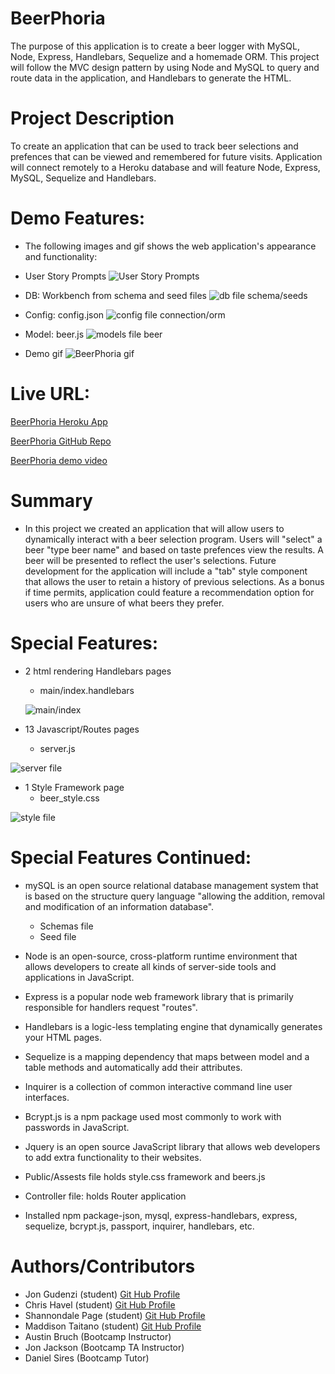 # BeerPhoria

The purpose of this application is to create a beer logger with MySQL, Node, Express, Handlebars, Sequelize and a homemade ORM. This project will follow the MVC design pattern by using Node and MySQL to query and route data in the application, and Handlebars to generate the HTML.


# Project Description
To create an application that can be used to track beer selections and prefences that can be  viewed and remembered for future visits. Application will connect remotely to a Heroku database and will feature Node, Express, MySQL, Sequelize and Handlebars.


# Demo Features:
* The following images and gif shows the web application's appearance and functionality:

* User Story Prompts
![User Story Prompts](public/assets/img/userStory.png)

* DB: Workbench from schema and seed files
![db file schema/seeds](public/assets/img/sQLfiles.png)

* Config: config.json
![config file connection/orm](public/assets/img/conFIGfiles.png)

* Model: beer.js 
  ![models file beer](public/assets/img/beerJS.png)

* Demo gif
![BeerPhoria gif](public/assets/img/beerPhoria.gif)


# Live URL:
<a href="hhttps://beerphoria.herokuapp.com//">BeerPhoria Heroku App</a>

<a href="https://github.com/sjohn214/BeerPhoria.git">BeerPhoria GitHub Repo</a>

<a href="https://youtu.be/f7_0ZW0zufY">BeerPhoria demo video</a>

# Summary

* In this project we created an application that will allow users to dynamically interact with a beer selection program. Users will "select" a beer "type beer name" and based on taste prefences view the results. A beer will be presented to reflect the user's selections. Future development for the application will include a "tab" style component that allows the user to retain a history of previous selections. As a bonus if time permits, application could feature a recommendation option for users who are unsure of what beers they prefer.

# Special Features:
* 2 html rendering Handlebars pages

  * main/index.handlebars
  
  ![main/index](public/assets/img/mainINDEX.png)


* 13 Javascript/Routes pages
  
  * server.js
  
![server file](public/assets/img/serverJS.png)

* 1 Style Framework page
  * beer_style.css

![style file](public/assets/img/stylingCSS.png)

# Special Features Continued:
  * mySQL is an open source relational database management system that is based on the structure query language "allowing the addition, removal and modification of an information database".
    * Schemas file
    * Seed file
  
  * Node is an open-source, cross-platform runtime environment that allows developers to create all kinds of server-side tools and applications in JavaScript.

  * Express is a popular node web framework library that is primarily responsible for handlers request "routes".

  * Handlebars is a logic-less templating engine that dynamically generates your HTML pages.

  * Sequelize is a mapping dependency that maps between model and a table methods and automatically add their attributes.

  * Inquirer is a collection of common interactive command line user interfaces.
  
  * Bcrypt.js is a npm package used most commonly to work with passwords in JavaScript.
  
  * Jquery is an open source JavaScript library that allows web developers to add extra functionality to their websites.

  * Public/Assests file holds style.css framework and beers.js
  
  * Controller file: holds Router application
  
  * Installed npm package-json, mysql, express-handlebars, express, sequelize, bcrypt.js, passport, inquirer, handlebars, etc.


# Authors/Contributors
* Jon Gudenzi (student) <a href="https://github.com/JonGudenzi">Git Hub Profile</a>
* Chris Havel (student) <a href="https://github.com/YachtRockGuy">Git Hub Profile</a>
* Shannondale Page (student) <a href="https://github.com/sjohn214">Git Hub Profile</a>
* Maddison Taitano (student) <a href="https://github.com/Maddisontaitano">Git Hub Profile</a>
* Austin Bruch (Bootcamp Instructor)
* Jon Jackson (Bootcamp TA Instructor)
* Daniel Sires (Bootcamp Tutor)